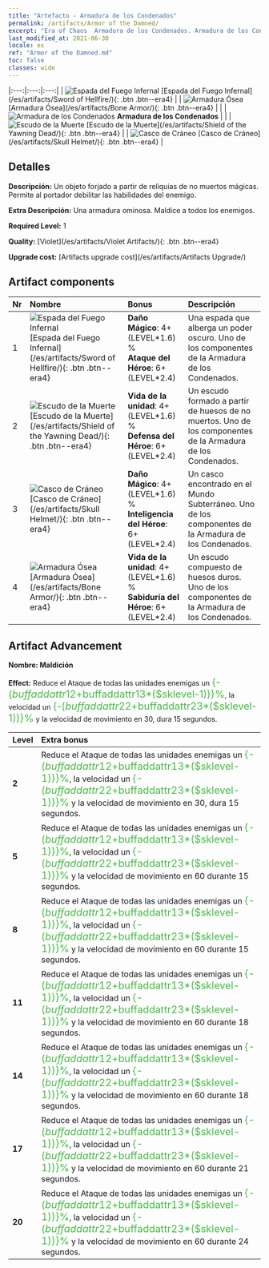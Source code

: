 ```yaml
---
title: "Artefacto - Armadura de los Condenados"
permalink: /artifacts/Armor of the Damned/
excerpt: "Era of Chaos  Armadura de los Condenados. Armadura de los Condenados Un objeto forjado a partir de reliquias de no muertos mágicas. Permite al portador debilitar las habilidades del enemigo."
last_modified_at: 2021-06-30
locale: es
ref: "Armor of the Damned.md"
toc: false
classes: wide
---
```


  |:---:|:---:|:---:| 
  | ![Espada del Fuego Infernal](/images/t/artifact_40301.png) [Espada del Fuego Infernal](/es/artifacts/Sword of Hellfire/){: .btn .btn--era4} |   | ![Armadura Ósea](/images/t/artifact_40304.png) [Armadura Ósea](/es/artifacts/Bone Armor/){: .btn .btn--era4} | 
  |   | ![Armadura de los Condenados](/images/t/icon_artifact_30.png) **Armadura de los Condenados** |  | 
  | ![Escudo de la Muerte](/images/t/artifact_40302.png) [Escudo de la Muerte](/es/artifacts/Shield of the Yawning Dead/){: .btn .btn--era4} |   | ![Casco de Cráneo](/images/t/artifact_40303.png) [Casco de Cráneo](/es/artifacts/Skull Helmet/){: .btn .btn--era4} | 


## Detalles

 **Descripción:** Un objeto forjado a partir de reliquias de no muertos mágicas. Permite al portador debilitar las habilidades del enemigo.

 **Extra Descripción:** Una armadura ominosa. Maldice a todos los enemigos.

 **Required Level:** 1

 **Quality:** [Violet](/es/artifacts/Violet Artifacts/){: .btn .btn--era4}

 **Upgrade cost:** [Artifacts upgrade cost](/es/artifacts/Artifacts Upgrade/)



## Artifact components

  | Nr |    Nombre    |   Bonus | Descripción | 
  |:---|:-----------|:--------|:------------| 
  | 1 | ![Espada del Fuego Infernal](/images/t/artifact_40301.png) [Espada del Fuego Infernal](/es/artifacts/Sword of Hellfire/){: .btn .btn--era4} | **Daño Mágico**: 4+(LEVEL\*1.6) %<br/>**Ataque del Héroe**: 6+(LEVEL\*2.4) | Una espada que alberga un poder oscuro. Uno de los componentes de la Armadura de los Condenados. | 
  | 2 | ![Escudo de la Muerte](/images/t/artifact_40302.png) [Escudo de la Muerte](/es/artifacts/Shield of the Yawning Dead/){: .btn .btn--era4} | **Vida de la unidad**: 4+(LEVEL\*1.6) %<br/>**Defensa del Héroe**: 6+(LEVEL\*2.4) | Un escudo formado a partir de huesos de no muertos. Uno de los componentes de la Armadura de los Condenados. | 
  | 3 | ![Casco de Cráneo](/images/t/artifact_40303.png) [Casco de Cráneo](/es/artifacts/Skull Helmet/){: .btn .btn--era4} | **Daño Mágico**: 4+(LEVEL\*1.6) %<br/>**Inteligencia del Héroe**: 6+(LEVEL\*2.4) | Un casco encontrado en el Mundo Subterráneo. Uno de los componentes de la Armadura de los Condenados. | 
  | 4 | ![Armadura Ósea](/images/t/artifact_40304.png) [Armadura Ósea](/es/artifacts/Bone Armor/){: .btn .btn--era4} | **Vida de la unidad**: 4+(LEVEL\*1.6) %<br/>**Sabiduría del Héroe**: 6+(LEVEL\*2.4) | Un escudo compuesto de huesos duros. Uno de los componentes de la Armadura de los Condenados. | 


## Artifact Advancement

 **Nombre: Maldición**

 **Effect:** Reduce el Ataque de todas las unidades enemigas un <span style="color: #48b946;font-size:20px">{-($buffaddattr12+$buffaddattr13*($sklevel-1))}%</span>, la velocidad un <span style="color: #48b946;font-size:20px">{-($buffaddattr22+$buffaddattr23*($sklevel-1))}%</span> y la velocidad de movimiento en 30, dura 15 segundos.

  |  Level  |    Extra bonus  | 
  |:--------|:----------------| 
  | **2** | Reduce el Ataque de todas las unidades enemigas un <span style="color: #48b946;font-size:20px">{-($buffaddattr12+$buffaddattr13*($sklevel-1))}%</span>, la velocidad un <span style="color: #48b946;font-size:20px">{-($buffaddattr22+$buffaddattr23*($sklevel-1))}%</span> y la velocidad de movimiento en 30, dura 15 segundos. | 
  | **5** | Reduce el Ataque de todas las unidades enemigas un <span style="color: #48b946;font-size:20px">{-($buffaddattr12+$buffaddattr13*($sklevel-1))}%</span>, la velocidad un <span style="color: #48b946;font-size:20px">{-($buffaddattr22+$buffaddattr23*($sklevel-1))}%</span> y la velocidad de movimiento en 60 durante 15 segundos. | 
  | **8** | Reduce el Ataque de todas las unidades enemigas un <span style="color: #48b946;font-size:20px">{-($buffaddattr12+$buffaddattr13*($sklevel-1))}%</span>, la velocidad un <span style="color: #48b946;font-size:20px">{-($buffaddattr22+$buffaddattr23*($sklevel-1))}%</span> y la velocidad de movimiento en 60 durante 15 segundos. | 
  | **11** | Reduce el Ataque de todas las unidades enemigas un <span style="color: #48b946;font-size:20px">{-($buffaddattr12+$buffaddattr13*($sklevel-1))}%</span>, la velocidad un <span style="color: #48b946;font-size:20px">{-($buffaddattr22+$buffaddattr23*($sklevel-1))}%</span> y la velocidad de movimiento en 60 durante 18 segundos. | 
  | **14** | Reduce el Ataque de todas las unidades enemigas un <span style="color: #48b946;font-size:20px">{-($buffaddattr12+$buffaddattr13*($sklevel-1))}%</span>, la velocidad un <span style="color: #48b946;font-size:20px">{-($buffaddattr22+$buffaddattr23*($sklevel-1))}%</span> y la velocidad de movimiento en 60 durante 18 segundos. | 
  | **17** | Reduce el Ataque de todas las unidades enemigas un <span style="color: #48b946;font-size:20px">{-($buffaddattr12+$buffaddattr13*($sklevel-1))}%</span>, la velocidad un <span style="color: #48b946;font-size:20px">{-($buffaddattr22+$buffaddattr23*($sklevel-1))}%</span> y la velocidad de movimiento en 60 durante 21 segundos. | 
  | **20** | Reduce el Ataque de todas las unidades enemigas un <span style="color: #48b946;font-size:20px">{-($buffaddattr12+$buffaddattr13*($sklevel-1))}%</span>, la velocidad un <span style="color: #48b946;font-size:20px">{-($buffaddattr22+$buffaddattr23*($sklevel-1))}%</span> y la velocidad de movimiento en 60 durante 24 segundos. | 

